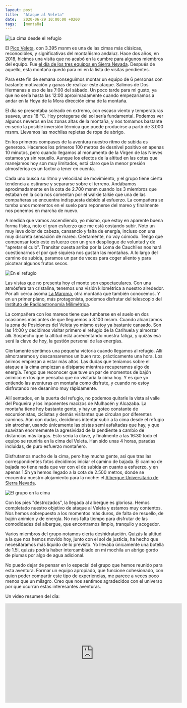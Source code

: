 ```yaml
---
layout: post
title:  "Ataque al Veleta"
date:   2020-06-29 10:00:00 +0200
tags:	[montaña]
---
```


![La cima desde el refugio][ref2]


El [Pico Veleta][wiki_veleta], con 3.395 msnm es una de las cimas más clásicas, reconocibles, y
significativas del montañismo andaluz. Hace dos años, en 2018, hicimos una visita que no acabó en
la cumbre para algunos miembros del equipo. Fue
[el día de los tres equipos en Sierra Nevada][intento]. Después de aquello, esta montaña quedó para
mi en la lista de visitas pendientes.

<!--more-->

Para este fin de semana conseguimos montar un equipo de 6 personas con bastante motivación y ganas
de realizar este ataque. Salimos de Dos Hermanas a eso de las 7:00 del sábado. Un poco tarde para
mi gusto, ya que no sería hasta las 12:00 aproximadamente cuando empezaríamos a andar en la Hoya
de la Mora dirección cima de la montaña.

El día se presentaba soleado en extremo, con escaso viento y temperaturas suaves, unos 18 ºC. Hoy
protegerse del sol sería fundamental. Podemos ver algunos neveros en las zonas altas de la montaña,
y nos tomamos bastante en serio la posible inversión térmica que puede producirse a partir de 3.000
msnm. Llevamos las mochilas repletas de ropa de abrigo.

En los primeros compases de la aventura nuestro ritmo de subida es generoso. Hacemos los primeros
100 metros de desnivel positivo en apenas 10 minutos, pero cuando llegamos al monumento de la
Virgen de las Nieves estamos ya sin resuello. Aunque los efectos de la altitud en las cotas que
manejamos hoy son muy limitados, está claro que la menor presión atmosférica es un factor a tener
en cuenta.

Cada uno busca su ritmo y velocidad de movimiento, y el grupo tiene cierta tendencia a estirarse y
separarse sobre el terreno. Andábamos aproximadamente en la cota de 2.700 msnm cuando los 3 miembros
que estaban en la cola nos comentan por el walkie talkie que una de las compañeras se encuentra
indispuesta debido al esfuerzo. La compañera se tumba unos momentos en el suelo para reponerse del
mareo y finalmente nos ponemos en marcha de nuevo.

A medida que vamos ascendiendo, yo mismo, que estoy en aparente buena forma física, noto el gran
esfuerzo que me está costando subir. Noto un muy leve dolor de cabeza, cansancio y falta de
energía, incluso con una muy discreta sensación de mareo. Ciertamente, no voy cómodo. Tengo que
compensar todo este esfuerzo con un gran despliegue de voluntad y de "apretar el culo".
Transitar cuesta arriba por la Loma de Cauchiles nos hará cuestionarnos el por qué siquiera nos
gustan las montañas. A lo largo del camino de subida, paramos un par de veces para coger aliento y
para picotear algunos frutos secos.

![En el refugio][ref1]

Las vistas que no presenta hoy el monte son espectaculares. Con una atmósfera tan cristalina,
tenemos una visión kilométrica a nuestro alrededor. Por allí cerca asoma [La Maroma][maroma], otra
montaña que también conocemos. Y en un primer plano, más protagonista, podemos disfrutar del
telescopio del [Instituto de Radioastronomía Milimétrica][wiki_iram].

La compañera con los mareos tiene que tumbarse en el suelo en dos ocasiones más antes de que
lleguemos a 3.100 msnm. Cuando alcanzamos la zona de Posiciones del Veleta yo mismo estoy ya
bastante cansado. Son las 14:00 y decidimos visitar primero el refugio de la Carihuela y almorzar
alli. Sospecho que la altitud está acrecentando nuestra fatiga, y quizás esa será la clave de hoy,
la gestión personal de las energías.

Ciertamente sentimos una pequeña victoria cuando llegamos al refugio. Allí almorzaremos y
descansaremos un buen rato, prácticamente una hora. Los ánimos empiezan a estar más altos. Las
dudas que teníamos sobre el ataque a la cima empiezan a disiparse mientras recuperamos algo de
energía. Tengo que reconocer que tuve un par de momentos de bajón anímico en los que pensaba que
no visitaría la cima hoy. Y es que yo entiendo las aventuras en montaña como disfrute, y cuando no
estoy disfrutando me desanimo muy rápidamente.

Allí sentados, en la puerta del refugio, no podemos quitarle la vista al valle del Poqueira y los
imponentes macizos de Mulhacén y Alcazaba. La montaña tiene hoy bastante gente, y hay un goteo
constante de excursionistas, ciclistas y demás visitantes que circulan por diferentes caminos.
Aún con dudas, decidimos intentar subir a la cima desde el refugio sin atrochar, usando únicamente
las pistas semi asfaltadas que hay, y que suavizan enormemente la agresividad de la pendiente a
cambio de distancias más largas. Esto seria la clave, y finalmente a las 16:30 todo el equipo se
reuniría en la cima del Veleta. Han sido unas 4 horas, paradas incluidas, de puro esfuerzo
montañero.

Disfrutamos mucho de la cima, pero hay mucha gente, así que tras las correspondientes fotos
decidimos iniciar el camino de bajada. El camino de bajada no tiene nada que ver con el de subida
en cuanto a esfuerzo, y en apenas 1.5h ya hemos llegado a la cota de 2.500 metros, donde se
encuentra nuestro alojamiento para la noche: el [Albergue Universitario de Sierra Nevada][albergue].

![El grupo en la cima][cima]

Con los pies "destrozados", la llegada al albergue es gloriosa. Hemos completado nuestro objetivo
de ataque al Veleta y estamos muy contentos. Nos hemos sobrepuesto a los momentos más duros, de
falta de resuello, de bajón anímico y de energía. No nos falta tiempo para disfrutar de las
comodidades del albergue, que encontramos limpio, tranquilo y acogedor.

Varios miembros del grupo notamos cierta deshidratación. Quizás la altitud a la que nos hemos
movido hoy, junto con el sol de justicia, ha hecho que necesitáramos más liquido de lo previsto.
Yo llevaba únicamente una botella de 1.5l, quizás podría haber intercambiado en mi mochila un
abrigo gordo de plumas por algo de agua adicional.

No puedo dejar de pensar en lo especial del grupo que hemos reunido para esta aventura. Formar un
equipo apropiado, que funcione cohesionado, con quien poder compartir este tipo de experiencias, me
parece a veces poco menos que un milagro. Creo que nos sentimos agradecidos con el universo por que
ocurran estas interesantes aventuras.

Un video resumen del día:

<center>
<iframe width="560" height="315"
	src="https://www.youtube-nocookie.com/embed/0_dEH6l6Wts"
	frameborder="0"
	allow="accelerometer; autoplay; encrypted-media; gyroscope; picture-in-picture"
	allowfullscreen>
</iframe>
</center>


[cima]:		{{site.url}}/assets/20200629-veleta-cima.png
[ref1]:		{{site.url}}/assets/20200629-veleta-refugio1.png
[ref2]:		{{site.url}}/assets/20200629-veleta-refugio2.png
[wiki_veleta]:	https://es.wikipedia.org/wiki/Pico_Veleta
[intento]:	{{site.url}}/2018/07/03/veleta-3-equipos.html
[wiki_iram]:	https://es.wikipedia.org/wiki/Instituto_de_Radioastronom%C3%ADa_Milim%C3%A9trica
[albergue]:	http://alberguesierranevada.com/
[maroma]:	{{site.url}}/2018/03/26/maroma-invierno-primavera.html
